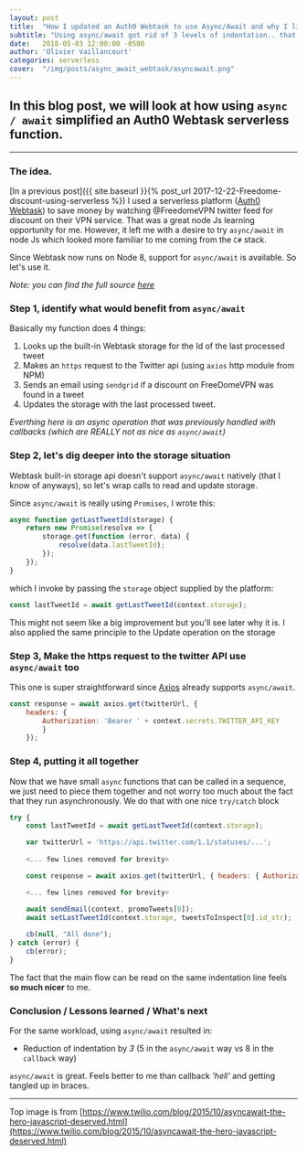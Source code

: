 ```yaml
---
layout: post
title:  "How I updated an Auth0 Webtask to use Async/Await and why I like it so much"
subtitle: "Using async/await got rid of 3 levels of indentation.. that is huge for maintainability"
date:   2018-05-03 12:00:00 -0500
author: 'Olivier Vaillancourt'
categories: serverless
cover:  "/img/posts/async_await_webtask/asyncawait.png"
---
```


## In this blog post, we will look at how using `async / await` simplified an Auth0 Webtask serverless function. 

---

### The idea.
[In a previous post]({{ site.baseurl }}{% post_url 2017-12-22-Freedome-discount-using-serverless %}) I used a serverless platform ([Auth0 Webtask](https://webtask.io)) to save money by watching @FreedomeVPN twitter feed for discount on their VPN service.  That was a great node Js learning opportunity for me.  However, it left me with a desire to try `async/await` in node Js which looked more familiar to me coming from the `C#` stack.

Since Webtask now runs on Node 8, support for `async/await` is available.  So let's use it.

*Note: you can find the full source [here](/misc/posts/async_await_webtask/freedomeVPNWatcher.js)*

### Step 1, identify what would benefit from `async/await`

Basically my function does 4 things:
1. Looks up the built-in Webtask storage for the Id of the last processed tweet
2. Makes an `https` request to the Twitter api (using `axios` http module from NPM)
3. Sends an email using `sendgrid` if a discount on FreeDomeVPN was found in a tweet
4. Updates the storage with the last processed tweet.

*Everthing here is an async operation that was previously handled with callbacks (which are REALLY not as nice as `async/await`)*

### Step 2, let's dig deeper into the storage situation
Webtask built-in storage api doesn't support `async/await` natively (that I know of anyways), so let's wrap calls to read and update storage.

Since `async/await` is really using `Promises`, I wrote this:

```js
async function getLastTweetId(storage) {
    return new Promise(resolve => {
        storage.get(function (error, data) {
            resolve(data.lastTweetId);
        });
    });
}
```

which I invoke by passing the `storage` object supplied by the platform:

```js
const lastTweetId = await getLastTweetId(context.storage);
```

This might not seem like a big improvement but you'll see later why it is.  I also applied the same principle to the Update operation on the storage

### Step 3, Make the https request to the twitter API use `async/await` too

This one is super straightforward since [Axios](https://www.npmjs.com/package/axios) already supports `async/await`.

```js
const response = await axios.get(twitterUrl, { 
    headers: {
        Authorization: 'Bearer ' + context.secrets.TWITTER_API_KEY 
        } 
    });
```

### Step 4, putting it all together

Now that we have small `async` functions that can be called in a sequence, we just need to piece them together and not worry too much about the fact that they run asynchronously.  We do that with one nice  `try/catch` block

```js
try {
    const lastTweetId = await getLastTweetId(context.storage);

    var twitterUrl = 'https://api.twitter.com/1.1/statuses/...';
    
    <... few lines removed for brevity> 

    const response = await axios.get(twitterUrl, { headers: { Authorization: '...' });

    <... few lines removed for brevity>

    await sendEmail(context, promoTweets[0]);
    await setLastTweetId(context.storage, tweetsToInspect[0].id_str);
    
    cb(null, "All done");
} catch (error) {
    cb(error);
}
```

The fact that the main flow can be read on the same indentation line feels **so much nicer** to me.

### Conclusion / Lessons learned / What's next
For the same workload, using `async/await` resulted in:
- Reduction of indentation by *3* (5 in the `async/await` way vs 8 in the `callback` way) 

`async/await` is great.  Feels better to me than callback *'hell'* and getting tangled up in braces.

--------

Top image is from [https://www.twilio.com/blog/2015/10/asyncawait-the-hero-javascript-deserved.html](https://www.twilio.com/blog/2015/10/asyncawait-the-hero-javascript-deserved.html)